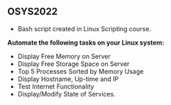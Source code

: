 ## OSYS2022
- Bash script created in Linux Scripting course. 

<b>Automate the following tasks on your Linux system:</b>
- Display Free Memory on Server  
- Display Free Storage Space on Server  
- Top 5 Processes Sorted by Memory Usage  
- Display Hostname, Up-time and IP  
- Test Internet Functionality  
- Display/Modify State of Services.
